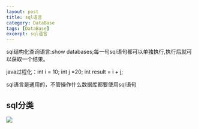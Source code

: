 ```yaml
---
layout: post
title: sql语言
category: DataBase
tags: [DataBase]
excerpt: sql语言
---
```


sql结构化查询语言:show databases;每一句sql语句都可以单独执行,执行后就可以获取一个结果。

java过程化：int i = 10; int j =20; int result = i + j;

sql语言是通用的，不管操作什么数据库都要使用sql语句

## sql分类 ##

![](http://www.nangongyibin.com/assets/images/sl1.png)

 
